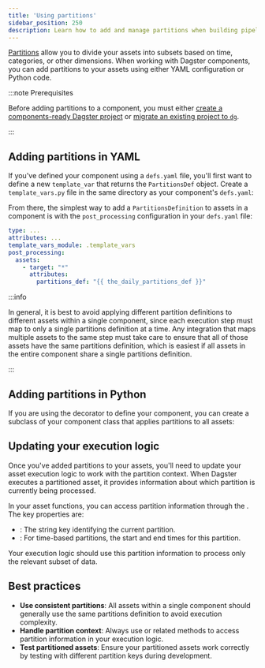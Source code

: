 ```yaml
---
title: 'Using partitions'
sidebar_position: 250
description: Learn how to add and manage partitions when building pipelines with Dagster components.
---
```


[Partitions](/guides/build/partitions-and-backfills/partitioning-assets) allow you to divide your assets into subsets based on time, categories, or other dimensions. When working with Dagster components, you can add partitions to your assets using either YAML configuration or Python code.

:::note Prerequisites

Before adding partitions to a component, you must either [create a components-ready Dagster project](/guides/build/projects/creating-dagster-projects) or [migrate an existing project to `dg`](/guides/build/projects/moving-to-components/migrating-project).

:::

## Adding partitions in YAML

If you've defined your component using a `defs.yaml` file, you'll first want to define a new `template_var` that returns the `PartitionsDef` object. Create a `template_vars.py` file in the same directory as your component's `defs.yaml`:

<CodeExample
  path="docs_snippets/docs_snippets/guides/components/partitions/template_vars.py"
  title="template_vars.py"
  language="python"
/>

From there, the simplest way to add a `PartitionsDefinition` to assets in a component is with the `post_processing` configuration in your `defs.yaml` file:

```yaml
type: ...
attributes: ...
template_vars_module: .template_vars
post_processing:
  assets:
    - target: "*"
      attributes:
        partitions_def: "{{ the_daily_partitions_def }}"
```

:::info

In general, it is best to avoid applying different partition definitions to different assets within a single component, since each execution step must map to only a single partitions definition at a time. Any integration that maps multiple assets to the same step must take care to ensure that all of those assets have the same partitions definition, which is easiest if all assets in the entire component share a single partitions definition.

:::

## Adding partitions in Python

If you are using the <PyObject section="components" module="dagster" object="component_instance" decorator /> decorator to define your component, you can create a subclass of your component class that applies partitions to all assets:

<CodeExample
  path="docs_snippets/docs_snippets/guides/components/partitions/python_partitions.py"
  title="Adding partitions with Python"
  language="python"
/>

## Updating your execution logic

Once you've added partitions to your assets, you'll need to update your asset execution logic to work with the partition context. When Dagster executes a partitioned asset, it provides information about which partition is currently being processed.

In your asset functions, you can access partition information through the <PyObject section="execution" module="dagster" object="AssetExecutionContext" />. The key properties are:
- <PyObject section="execution" module="dagster" object="AssetExecutionContext.partition_key" displayText="partition_key" />: The string key identifying the current partition.
- <PyObject section="execution" module="dagster" object="AssetExecutionContext.partition_time_window" displayText="partition_time_window" />: For time-based partitions, the start and end times for this partition.

Your execution logic should use this partition information to process only the relevant subset of data.

<CodeExample
  path="docs_snippets/docs_snippets/guides/components/partitions/partitioned_execution.py"
  title="Partitioned execution example"
  language="python"
/>

## Best practices

- **Use consistent partitions**: All assets within a single component should generally use the same partitions definition to avoid execution complexity.
- **Handle partition context**: Always use <PyObject section="execution" module="dagster" object="AssetExecutionContext.partition_key" /> or related methods to access partition information in your execution logic.
- **Test partitioned assets**: Ensure your partitioned assets work correctly by testing with different partition keys during development.
